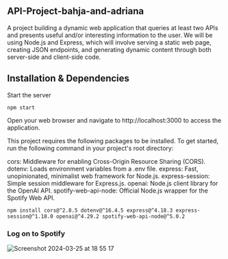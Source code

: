 ## API-Project-bahja-and-adriana

A project building a dynamic web application that queries at least two APIs and presents useful and/or interesting information to the user. We will be using Node.js and Express, which will involve serving a static web page, creating JSON endpoints, and generating dynamic content through both server-side and client-side code.

## Installation & Dependencies

Start the server
```
npm start
```

Open your web browser and navigate to http://localhost:3000 to access the application.

This project requires the following packages to be installed. To get started, run the following command in your project's root directory:

cors: Middleware for enabling Cross-Origin Resource Sharing (CORS).
dotenv: Loads environment variables from a .env file.
express: Fast, unopinionated, minimalist web framework for Node.js.
express-session: Simple session middleware for Express.js.
openai: Node.js client library for the OpenAI API.
spotify-web-api-node: Official Node.js wrapper for the Spotify Web API.

```
npm install cors@^2.8.5 dotenv@^16.4.5 express@^4.18.3 express-session@^1.18.0 openai@^4.29.2 spotify-web-api-node@^5.0.2

```
### Log on to Spotify

![Screenshot 2024-03-25 at 18 55 17](https://github.com/fac30/API-Project-bahja-and-adriana/assets/93523551/ebd85c66-2c7a-4b32-83a3-7b2fef5084ad)
